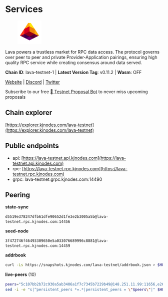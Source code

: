 # Services

<figure><img src="https://raw.githubusercontent.com/kj89/cosmos-images/main/logos/lava.png" alt=""><figcaption></figcaption></figure>

Lava powers a trustless market for RPC data access. The protocol  governs over peer to peer and private Provider-Application pairings,  ensuring high quality RPC service while creating consensus around data served.

**Chain ID**: lava-testnet-1 | **Latest Version Tag**: v0.11.2 | **Wasm**: OFF

[Website](https://lavanet.xyz) | [Discord](https://discord.com/invite/Tbk5NxTCdA) | [Twitter](https://twitter.com/lavanetxyz)



Subscribe to our free [🤖 Testnet Proposal Bot](https://t.me/kjnodes_testnet_proposal_bot) to never miss upcoming proposals


## Chain explorer
[https://explorer.kjnodes.com/lava-testnet](https://explorer.kjnodes.com/lava-testnet)

## Public endpoints

* api: [https://lava-testnet.api.kjnodes.com](https://lava-testnet.api.kjnodes.com)
* rpc: [https://lava-testnet.rpc.kjnodes.com](https://lava-testnet.rpc.kjnodes.com)
* grpc: lava-testnet.grpc.kjnodes.com:14490

## Peering

**state-sync**

```text
d5519e378247dfb61dfe90652d1fe3e2b3005a5b@lava-testnet.rpc.kjnodes.com:14456
```

**seed-node**

```text
3f472746f46493309650e5a033076689996c8881@lava-testnet.rpc.kjnodes.com:14459
```

**addrbook**
```bash
curl -Ls https://snapshots.kjnodes.com/lava-testnet/addrbook.json > $HOME/.lava/config/addrbook.json
```

**live-peers** (10)
```bash
peers="5c107bb2b72c930a5ab3406a1f7c7345b7229b49@148.251.11.99:11656,e268a2ce255d51a93e6ec89ee73c233bbaec70f4@49.12.185.46:26656,47385d0a7051109de5342e3b27890c4a4b9e0763@65.108.72.233:16656,8f79bf6093fd728359f529a4a5214c0364749230@65.21.205.248:11656,64df498c92b9ccaf78012229d399aa34a014f087@65.109.122.105:56659,433be6210ad6350bebebad68ec50d3e0d90cb305@217.13.223.167:60856,5e068fccd370b2f2e5ab4240a304323af6385f1f@172.93.110.154:27656,af6f964317c490bf2e7e74007b9f77984c23720f@38.242.197.152:26656,90451ff8f47b8f4b077e95837f112135fea14531@207.180.231.123:31656,d5519e378247dfb61dfe90652d1fe3e2b3005a5b@65.109.68.190:14456"
sed -i -e "s|^persistent_peers *=.*|persistent_peers = \"$peers\"|" $HOME/.lava/config/config.toml
```
